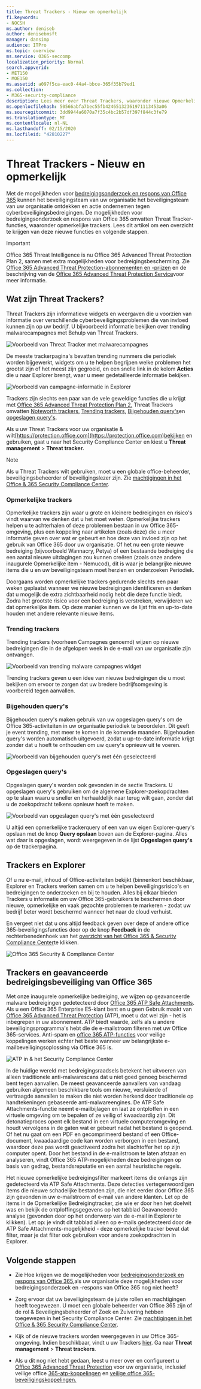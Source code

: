 ```yaml
---
title: Threat Trackers - Nieuw en opmerkelijk
f1.keywords:
- NOCSH
ms.author: deniseb
author: denisebmsft
manager: dansimp
audience: ITPro
ms.topic: overview
ms.service: O365-seccomp
localization_priority: Normal
search.appverid:
- MET150
- MOE150
ms.assetid: a097f5ca-eac0-44a4-bbce-365f35b79ed1
ms.collection:
- M365-security-compliance
description: Lees meer over Threat Trackers, waaronder nieuwe Opmerkelijke Trackers, om uw organisatie te helpen op de hoogte te blijven van beveiligingsproblemen.
ms.openlocfilehash: 50566abfa7bec55fb42465132361971113453a06
ms.sourcegitcommit: 3dd9944a6070a7f35c4bc2b57df397f844c3fe79
ms.translationtype: MT
ms.contentlocale: nl-NL
ms.lasthandoff: 02/15/2020
ms.locfileid: "42810227"
---
```

# <a name="threat-trackers---new-and-noteworthy"></a>Threat Trackers - Nieuw en opmerkelijk

Met de mogelijkheden voor [bedreigingsonderzoek en respons van Office 365](office-365-ti.md) kunnen het beveiligingsteam van uw organisatie het beveiligingsteam van uw organisatie ontdekken en actie ondernemen tegen cyberbeveiligingsbedreigingen. De mogelijkheden voor bedreigingsonderzoek en respons van Office 365 omvatten Threat Tracker-functies, waaronder opmerkelijke trackers. Lees dit artikel om een overzicht te krijgen van deze nieuwe functies en volgende stappen. 

> [!IMPORTANT]
> Office 365 Threat Intelligence is nu Office 365 Advanced Threat Protection Plan 2, samen met extra mogelijkheden voor bedreigingsbescherming. Zie [Office 365 Advanced Threat Protection-abonnementen en -prijzen](https://products.office.com/exchange/advance-threat-protection) en de beschrijving van de [Office 365 Advanced Threat Protection Service](https://docs.microsoft.com/office365/servicedescriptions/office-365-advanced-threat-protection-service-description)voor meer informatie.
  
## <a name="what-are-threat-trackers"></a>Wat zijn Threat Trackers?

Threat Trackers zijn informatieve widgets en weergaven die u voorzien van informatie over verschillende cyberbeveiligingsproblemen die van invloed kunnen zijn op uw bedrijf. U bijvoorbeeld informatie bekijken over trending malwarecampagnes met Behulp van Threat Trackers.
  
![Voorbeeld van Threat Tracker met malwarecampagnes](../../media/a883b5ac-8e2b-469a-90e0-f8ad39bb63b7.png)
  
De meeste trackerpagina's bevatten trending nummers die periodiek worden bijgewerkt, widgets om u te helpen begrijpen welke problemen het grootst zijn of het meest zijn gegroeid, en een snelle link in de kolom **Acties** die u naar Explorer brengt, waar u meer gedetailleerde informatie bekijken. 
  
![Voorbeeld van campagne-informatie in Explorer](../../media/e426f220-fdcb-4dd9-99a2-db97dbcf71d5.png)
  
Trackers zijn slechts een paar van de vele geweldige functies die u krijgt met [Office 365 Advanced Threat Protection Plan 2.](office-365-ti.md) Threat Trackers omvatten [Noteworth trackers,](#noteworthy-trackers) [Trending trackers,](#trending-trackers) [Bijgehouden query's](#tracked-queries)en [opgeslagen query's](#saved-queries).
  
Als u uw Threat Trackers voor uw organisatie &amp; wilt[https://protection.office.com](https://protection.office.com)bekijken en gebruiken, gaat u naar het Security Compliance Center en kiest u **Threat management** \> **Threat tracker.**
  
> [!NOTE]
> Als u Threat Trackers wilt gebruiken, moet u een globale office-beheerder, beveiligingsbeheerder of beveiligingslezer zijn. Zie [machtigingen in het Office &amp; 365 Security Compliance Center](permissions-in-the-security-and-compliance-center.md). 
  
### <a name="noteworthy-trackers"></a>Opmerkelijke trackers

Opmerkelijke trackers zijn waar u grote en kleinere bedreigingen en risico's vindt waarvan we denken dat u het moet weten. Opmerkelijke trackers helpen u te achterhalen of deze problemen bestaan in uw Office 365-omgeving, plus een koppeling naar artikelen (zoals deze) die u meer informatie geven over wat er gebeurt en hoe deze van invloed zijn op het gebruik van Office 365 door uw organisatie. Of het nu een grote nieuwe bedreiging (bijvoorbeeld Wannacry, Petya) of een bestaande bedreiging die een aantal nieuwe uitdagingen zou kunnen creëren (zoals onze andere inaugurele Opmerkelijke item - Nemucod), dit is waar je belangrijke nieuwe items die u en uw beveiligingsteam moet herzien en onderzoeken Periodiek.
  
Doorgaans worden opmerkelijke trackers gedurende slechts een paar weken geplaatst wanneer we nieuwe bedreigingen identificeren en denken dat u mogelijk de extra zichtbaarheid nodig hebt die deze functie biedt. Zodra het grootste risico voor een bedreiging is verstreken, verwijderen we dat opmerkelijke item. Op deze manier kunnen we de lijst fris en up-to-date houden met andere relevante nieuwe items.
  
### <a name="trending-trackers"></a>Trending trackers

Trending trackers (voorheen Campagnes genoemd) wijzen op nieuwe bedreigingen die in de afgelopen week in de e-mail van uw organisatie zijn ontvangen.
  
![Voorbeeld van trending malware campagnes widget](../../media/d2ccc1a0-2a1d-4e36-99b5-6766c207772f.png)
  
Trending trackers geven u een idee van nieuwe bedreigingen die u moet bekijken om ervoor te zorgen dat uw bredere bedrijfsomgeving is voorbereid tegen aanvallen.
  
### <a name="tracked-queries"></a>Bijgehouden query's

Bijgehouden query's maken gebruik van uw opgeslagen query's om de Office 365-activiteiten in uw organisatie periodiek te beoordelen. Dit geeft je event trending, met meer te komen in de komende maanden. Bijgehouden query's worden automatisch uitgevoerd, zodat u up-to-date informatie krijgt zonder dat u hoeft te onthouden om uw query's opnieuw uit te voeren.
  
![Voorbeeld van bijgehouden query's met één geselecteerd](../../media/0c556174-06eb-4ae5-b32a-5ff76b9e4f13.png)
  
### <a name="saved-queries"></a>Opgeslagen query's

Opgeslagen query's worden ook gevonden in de sectie Trackers. U opgeslagen query's gebruiken om de algemene Explorer-zoekopdrachten op te slaan waaru u sneller en herhaaldelijk naar terug wilt gaan, zonder dat u de zoekopdracht telkens opnieuw hoeft te maken.
  
![Voorbeeld van opgeslagen query's met één geselecteerd](../../media/188cf3ff-58f1-41ea-81aa-76158d8f40c3.png)
  
U altijd een opmerkelijke trackerquery of een van uw eigen Explorer-query's opslaan met de knop **Query opslaan** boven aan de Explorer-pagina. Alles wat daar is opgeslagen, wordt weergegeven in de lijst **Opgeslagen query's** op de trackerpagina. 
  
## <a name="trackers-and-explorer"></a>Trackers en Explorer

Of u nu e-mail, inhoud of Office-activiteiten bekijkt (binnenkort beschikbaar, Explorer en Trackers werken samen om u te helpen beveiligingsrisico's en bedreigingen te onderzoeken en bij te houden. Alles bij elkaar bieden Trackers u informatie om uw Office 365-gebruikers te beschermen door nieuwe, opmerkelijke en vaak gezochte problemen te markeren - zodat uw bedrijf beter wordt beschermd wanneer het naar de cloud verhuist.
  
En vergeet niet dat u ons altijd feedback geven over deze of andere office 365-beveiligingsfuncties door op de knop **Feedback** in de rechterbenedenhoek van het [overzicht van het Office 365 &amp; Security Compliance Center](https://support.office.com/article/a5f2fd18-b029-4257-b5a8-ae83e7768c85)te klikken.
  
![Office 365 Security &amp; Compliance Center](../../media/86c330db-8132-4150-8475-220258fe04fb.png)
  
## <a name="trackers-and-office-365-advanced-threat-protection"></a>Trackers en geavanceerde bedreigingsbeveiliging van Office 365

Met onze inaugurele opmerkelijke bedreiging, we wijzen op geavanceerde malware bedreigingen gedetecteerd door [Office 365 ATP Safe Attachments](atp-safe-attachments.md). Als u een Office 365 Enterprise E5-klant bent en u geen Gebruik maakt van [Office 365 Advanced Threat Protection](office-365-atp.md) (ATP), moet u dat wel zijn - het is inbegrepen in uw abonnement. ATP biedt waarde, zelfs als u andere beveiligingsprogramma's hebt die de e-mailstroom filteren met uw Office 365-services. Anti-spam en [office 365 ATP-functies](atp-safe-links.md) voor veilige koppelingen werken echter het beste wanneer uw belangrijkste e-mailbeveiligingsoplossing via Office 365 is. 
  
![ATP in &amp; het Security Compliance Center](../../media/cee70d07-f0c1-459b-843c-2d10c253349f.png)
  
In de huidige wereld met bedreigingsraadsels betekent het uitvoeren van alleen traditionele anti-malwarescans dat u niet goed genoeg beschermd bent tegen aanvallen. De meest geavanceerde aanvallers van vandaag gebruiken algemeen beschikbare tools om nieuwe, versluierde of vertraagde aanvallen te maken die niet worden herkend door traditionele op handtekeningen gebaseerde anti-malwareengines. De ATP Safe Attachments-functie neemt e-mailbijlagen en laat ze ontploffen in een virtuele omgeving om te bepalen of ze veilig of kwaadaardig zijn. Dit detonatieproces opent elk bestand in een virtuele computeromgeving en houdt vervolgens in de gaten wat er gebeurt nadat het bestand is geopend. Of het nu gaat om een PDF en gecomprimeerd bestand of een Office-document, kwaadaardige code kan worden verborgen in een bestand, waardoor deze pas wordt geactiveerd zodra het slachtoffer het op zijn computer opent. Door het bestand in de e-mailstroom te laten afstaan en analyseren, vindt Office 365 ATP-mogelijkheden deze bedreigingen op basis van gedrag, bestandsreputatie en een aantal heuristische regels.
  
Het nieuwe opmerkelijke bedreigingsfilter markeert items die onlangs zijn gedetecteerd via ATP Safe Attachments. Deze detecties vertegenwoordigen items die nieuwe schadelijke bestanden zijn, die niet eerder door Office 365 zijn gevonden in uw e-mailstroom of e-mail van andere klanten. Let op de items in de Opmerkelijke Bedreigingtracker, zie wie er door hen het doelwit was en bekijk de ontploffingsgegevens op het tabblad Geavanceerde analyse (gevonden door op het onderwerp van de e-mail in Explorer te klikken). Let op: je vindt dit tabblad alleen op e-mails gedetecteerd door de ATP Safe Attachments-mogelijkheid - deze opmerkelijke tracker bevat dat filter, maar je dat filter ook gebruiken voor andere zoekopdrachten in Explorer.
  
## <a name="next-steps"></a>Volgende stappen

- Zie Hoe krijgen we de mogelijkheden voor [bedreigingsonderzoek en respons van Office 365,](office-365-ti.md)als uw organisatie deze mogelijkheden voor bedreigingsonderzoek en -respons van Office 365 nog niet heeft?
    
- Zorg ervoor dat uw beveiligingsteam de juiste rollen en machtigingen heeft toegewezen. U moet een globale beheerder van Office 365 zijn of de rol &amp; Beveiligingsbeheerder of Zoek en Zuivering hebben toegewezen in het Security Compliance Center. Zie [machtigingen in het Office &amp; 365 Security Compliance Center](permissions-in-the-security-and-compliance-center.md).
    
- Kijk of de nieuwe trackers worden weergegeven in uw Office 365-omgeving. Indien beschikbaar, vindt u uw Trackers [hier](https://protection.office.com/). Ga naar **Threat management** \> **Threat trackers**.
    
- Als u dit nog niet hebt gedaan, leest u meer over en configureert u [Office 365 Advanced Threat Protection](office-365-atp.md) voor uw organisatie, inclusief veilige office [365-atp-koppelingen](atp-safe-links.md) en [veilige office 365-beveiligingskoppelingen.](atp-safe-attachments.md)
  

